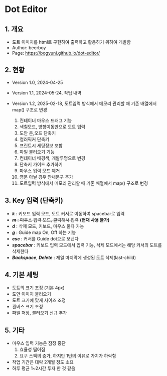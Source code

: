 # Dot Editor

## 1. 개요

- 도트 이미지를 html로 구현하여 출력하고 활용하기 위하여 개발함
- Author: beerboy
- Page: https://bogyuni.github.io/dot-editor/

## 2. 현황

- Version 1.0, 2024-04-25
- Version 1.1, 2024-05-24, 작업 내역
- Version 1.2, 2025-02-18, 도트입력 방식에서 메모리 관리할 때 기존 배열에서 map() 구조로 변경

  1. 컨테이너 마우스 드래그 기능
  2. 색칠모드, 방향이동만으로 도트 입력
  3. 도안 온,오프 단축키
  4. 컬러픽커 단축키
  5. 프린트시 세팅정보 포함
  6. 파일 불러오기 기능
  7. 컨테이너 배경색, 개발투명으로 변경
  8. 단축키 가이드 추가하기
  9. 마우스 입력 모드 제거
  10. 영문 아닐 경우 안내문구 추가
  11. 도트입력 방식에서 메모리 관리할 때 기존 배열에서 map() 구조로 변경

## 3. Key 입력 (단축키)

- **_k_** : 키보드 입력 모드, 도트 커서로 이동하여 spacebar로 입력
- ~~**_m_** : 마우스 입력 모드, 클릭해서 입력~~ **(현재 사용 불가)**
- **_d_** : 삭제 모드, 키보드, 마우스 둘다 가능
- **_g_** : Guide map On, Off 하는 기능
- **_esc_** : 커서를 Guide dot으로 보낸다
- **_spacebar_** : 키보드 입력 모드에서 입력 기능, 삭제 모드에서는 해당 커서의 도트를 삭제한다
- **_Backspace_**, **_Delete_** : 제일 마지막에 생성된 도트 삭제(last-child)

## 4. 기본 세팅

- 도트의 크기 조정 (기본 4px)
- 도안 이미지 불러오기
- 도트 크기에 맞게 사이즈 조정
- 캔버스 크기 조정
- 파일 저장, 불러오기 신규 추가

## 5. 기타

- 마우스 입력 기능은 잠정 중단
  1. 효율성 떨어짐
  2. 요구 스팩의 증가, 하지만 1번의 이유로 가치가 하락함
- 작업 기간은 대략 2개월 정도 소요
- 하루 평균 1~2시간 투자 한 것 같음
